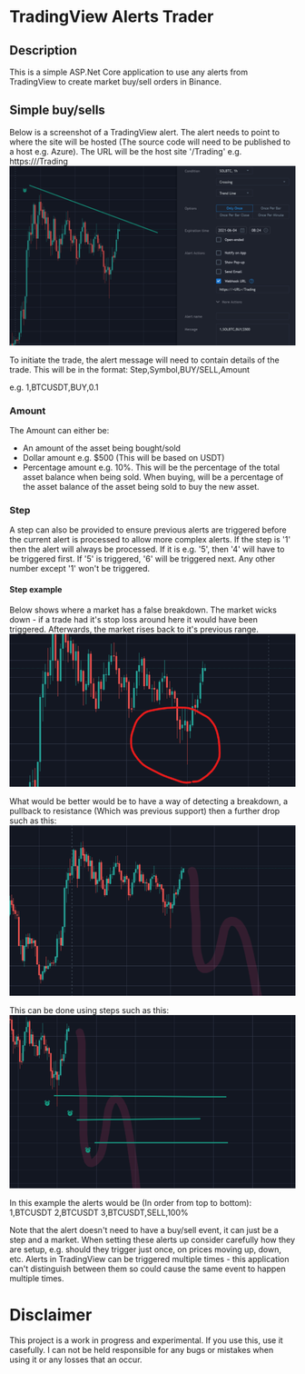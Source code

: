 # TradingView Alerts Trader
## Description
This is a simple ASP.Net Core application to use any alerts from TradingView to create market buy/sell orders in Binance.

## Simple buy/sells
Below is a screenshot of a TradingView alert. The alert needs to point to where the site will be hosted (The source code will need to be published to a host e.g. Azure). The URL will be the host site '/Trading' e.g. https://<HOSTSITE>/Trading
![Screenshot](https://github.com/Hallupa/TradingViewAlertsTrader/blob/main/Doc/Images/TradingView.png)

To initiate the trade, the alert message will need to contain details of the trade. This will be in the format:
Step,Symbol,BUY/SELL,Amount

e.g. 1,BTCUSDT,BUY,0.1

### Amount
The Amount can either be:
- An amount of the asset being bought/sold
- Dollar amount e.g. $500 (This will be based on USDT)
- Percentage amount e.g. 10%. This will be the percentage of the total asset balance when being sold. When buying, will be a percentage of the asset balance of the asset being sold to buy the new asset.

### Step
A step can also be provided to ensure previous alerts are triggered before the current alert is processed to allow more complex alerts.
If the step is '1' then the alert will always be processed.
If it is e.g. '5', then '4' will have to be triggered first. If '5' is triggered, '6' will be triggered next. Any other number except '1' won't be triggered.

#### Step example
Below shows where a market has a false breakdown. The market wicks down - if a trade had it's stop loss around here it would have been triggered. Afterwards, the market rises back to it's previous range.
![Screenshot](https://github.com/Hallupa/TradingViewAlertsTrader/blob/main/Doc/Images/TradingView3.png)

What would be better would be to have a way of detecting a breakdown, a pullback to resistance (Which was previous support) then a further drop such as this:
![Screenshot](https://github.com/Hallupa/TradingViewAlertsTrader/blob/main/Doc/Images/TradingView1.png)

This can be done using steps such as this:
![Screenshot](https://github.com/Hallupa/TradingViewAlertsTrader/blob/main/Doc/Images/TradingView2.png)

In this example the alerts would be (In order from top to bottom):
1,BTCUSDT
2,BTCUSDT
3,BTCUSDT,SELL,100%

Note that the alert doesn't need to have a buy/sell event, it can just be a step and a market.
When setting these alerts up consider carefully how they are setup, e.g. should they trigger just once, on prices moving up, down, etc. Alerts in TradingView can be triggered multiple times - this application can't distinguish between them so could cause the same event to happen multiple times.

# Disclaimer
This project is a work in progress and experimental. If you use this, use it casefully. I can not be held responsible for any bugs or mistakes when using it or any losses that an occur.
